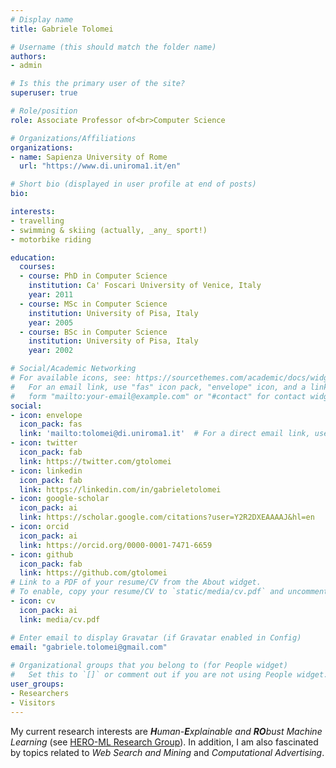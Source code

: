 ```yaml
---
# Display name
title: Gabriele Tolomei

# Username (this should match the folder name)
authors:
- admin

# Is this the primary user of the site?
superuser: true

# Role/position
role: Associate Professor of<br>Computer Science

# Organizations/Affiliations
organizations:
- name: Sapienza University of Rome
  url: "https://www.di.uniroma1.it/en"

# Short bio (displayed in user profile at end of posts)
bio:

interests:
- travelling
- swimming & skiing (actually, _any_ sport!)
- motorbike riding

education:
  courses:
  - course: PhD in Computer Science
    institution: Ca' Foscari University of Venice, Italy
    year: 2011
  - course: MSc in Computer Science
    institution: University of Pisa, Italy
    year: 2005
  - course: BSc in Computer Science
    institution: University of Pisa, Italy
    year: 2002

# Social/Academic Networking
# For available icons, see: https://sourcethemes.com/academic/docs/widgets/#icons
#   For an email link, use "fas" icon pack, "envelope" icon, and a link in the
#   form "mailto:your-email@example.com" or "#contact" for contact widget.
social:
- icon: envelope
  icon_pack: fas
  link: 'mailto:tolomei@di.uniroma1.it'  # For a direct email link, use "mailto:your-email@example.com".
- icon: twitter
  icon_pack: fab
  link: https://twitter.com/gtolomei
- icon: linkedin
  icon_pack: fab
  link: https://linkedin.com/in/gabrieletolomei
- icon: google-scholar
  icon_pack: ai
  link: https://scholar.google.com/citations?user=Y2R2DXEAAAAJ&hl=en
- icon: orcid
  icon_pack: ai
  link: https://orcid.org/0000-0001-7471-6659
- icon: github
  icon_pack: fab
  link: https://github.com/gtolomei
# Link to a PDF of your resume/CV from the About widget.
# To enable, copy your resume/CV to `static/media/cv.pdf` and uncomment the lines below.  
- icon: cv
  icon_pack: ai
  link: media/cv.pdf

# Enter email to display Gravatar (if Gravatar enabled in Config)
email: "gabriele.tolomei@gmail.com"
  
# Organizational groups that you belong to (for People widget)
#   Set this to `[]` or comment out if you are not using People widget.  
user_groups:
- Researchers
- Visitors
---
```

My current research interests are _**H**uman-**E**xplainable and **RO**bust Machine Learning_ (see [HERO-ML Research Group](/#hero)). In addition, I am also fascinated by topics related to *Web Search and Mining* and *Computational Advertising*.
